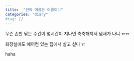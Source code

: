```yaml
---
title:  "진짜 여름은 여름이다"
categories: "diary"
#tag: []
---
```


무슨 손만 닦는 수건이 몇시간이 지나면 축축해져서 냄새가 나냐 ㅠㅠ 

화장실에도 에어컨 있는 집에서 살고 싶다 ㅠ

haha
